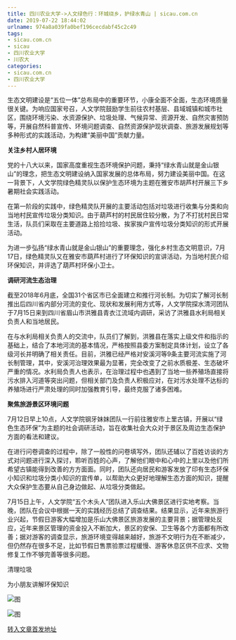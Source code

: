 ```yaml
---
title: 四川农业大学->人文绿色行：环城绕乡，护绿水青山 | sicau.com.cn
date: 2019-07-22 18:44:02
urlname: 974a8a039fa0bef196cecdabf45c2c49
tags: 
- sicau.com.cn
- sicau
- 四川农业大学
- 川农大
categories:
- sicau.com.cn
- 四川农业大学
---
```



生态文明建设是“五位一体”总布局中的重要环节，小康全面不全面，生态环境质量很关键。为响应国家号召，人文学院鼓励学生前往农村基层、县域城镇和城市社区，围绕环境污染、水资源保护、垃圾处理、气候异常、资源开发、自然灾害预防等，开展自然科普宣传、环境问题调查、自然资源保护现状调查、旅游发展规划等多种形式的实践活动，为构建“美丽中国”贡献力量。

**关注乡村人居环境**

党的十八大以来，国家高度重视生态环境保护问题，秉持“绿水青山就是金山银山”的理念，把生态文明建设纳入国家发展的总体布局，努力建设美丽中国。在这一背景下，人文学院绿色精灵队以保护生态环境为主题在雅安市胡芦村开展三下乡暑期社会实践活动。

在第一阶段的实践中，绿色精灵队开展的主要活动包括对垃圾进行收集与分类和向当地村民宣传垃圾分类知识。由于葫芦村的村民居住较分散，为了不打扰村民日常生活，队员们采取在主要道路上拾捡垃圾、挨家挨户宣传垃圾分类知识的形式开展活动。

为进一步弘扬“绿水青山就是金山银山”的重要理念，强化乡村生态文明意识，7月17日，绿色精灵队又在雅安市葫芦村进行了环保知识的宣讲活动，为当地村民介绍环保知识，并评选了葫芦村环保小卫士。

**调研河流生态治理**

截至2018年6月底，全国31个省区市已全面建立和推行河长制。为切实了解河长制推出后四川省内部分河流的变化、现状和发展利用方式等，人文学院探水清河团队于7月15日来到四川省眉山市洪雅县青衣江流域内调研，采访了洪雅县水利局相关负责人和当地居民。

在与水利局相关负责人的交流中，队员们了解到，洪雅县在落实上级文件和指示的基础上，结合了本地河流的基本情况，严格按照县委方案制定具体计划，设立了各级河长并明确了相关责任。目前，洪雅已经严格对安溪河等9条主要河流实施了河长制管理，其中，安溪河治理效果最为显著，完全改变了之前水质极差、生态破坏严重的情况。水利局负责人也表示，在治理过程中也遇到了当地一些养殖场直接将污水排入河道等突出问题，但相关部门及负责人积极应对，在对污水处理不达标的养殖场进行严肃处理的同时加强教育引导，最终克服了诸多困难。

**聚焦旅游景区环境问题**

7月12日早上10点，人文学院钢牙妹妹团队一行前往雅安市上里古镇，开展以“绿色生态环保”为主题的社会调研活动，旨在收集社会大众对于景区及周边生态保护方面的看法和建议。

在进行问卷调查的过程中，除了一般性的问卷填写外，团队还辅以了百姓访谈的方式对问题进行深入探讨，聆听百姓的心声，了解他们眼中和心中的上里以及他们所希望古镇能得到改善的方方面面。同时，团队还向居民和游客发放了印有生态环保小知识和垃圾分类小知识的宣传单，以帮助大众更好地理解生态方面的知识，提醒大众保护生态要从自己身边做起、从垃圾分类做起。

7月15日上午，人文学院“五个木头人”团队进入乐山大佛景区进行实地考察。当晚，团队在会议中根据一天的实践经历总结了调查结果。结果显示，近年来旅游行业兴起，节假日游客大幅增加是乐山大佛景区旅游发展的主要背景；据管理处反应，近年来景区管理的资金投入不断加大，景区的安保、卫生等各个方面都有所改善；据对游客的调查显示，旅游环境变得越来越好，旅游不文明行为在不断减少，但仍然存在很多不足，比如节假日售票验票过程缓慢、游客休息区供不应求、文物修复工作不够完善等很多问题。

清理垃圾

为小朋友讲解环保知识



![图](https://news.sicau.edu.cn/__local/0/51/7B/7E818A2EE54A9EA39BD29BAF76B_48D14B50_177B7.jpg)

![图](https://news.sicau.edu.cn/__local/E/50/13/CD5050A4AB4E45AE4371CF108DD_5B85267E_1DEE2.jpg)

[转入文章首发地址](https://news.sicau.edu.cn/info/1078/52644.htm)